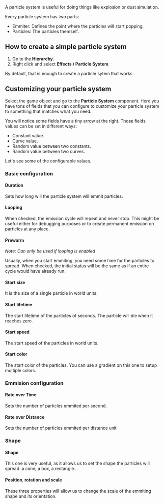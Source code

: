 A particle system is useful for doing things like explosion or dust simulation.

Every particle system has two parts:

- Emmiter: Defines the point where the particles will start popping.
- Particles: The particles themself.

## How to create a simple particle system

1. Go to the **Hierarchy**.
2. Right click and select **Effects / Particle System**.

By default, that is enough to create a particle sytem that works.

## Customizing your particle system

Select the game object and go to the **Particle System** component.
Here you have tons of fields that you can configure to customize your particle system to something that matches what you need.

You will notice some fields have a tiny arrow at the right. Those fields values can be set in different ways:

- Constant value.
- Curve value.
- Random value between two constants.
- Random value between two curves.


Let's see some of the configurable values.

### Basic configuration

#### Duration 

Sets how long will the particle system will emmit particles.

#### Looping

When checked, the emission cycle will repeat and never stop.
This might be useful either for debugging purposes or to create permanent emission on particles at any place.

#### Prewarm

*Note: Can only be used if looping is enabled*

Usually, when you start emmiting, you need some time for the particles to spread.
When checked, the initial status will be the same as if an entire cycle would have already run.

#### Start size

It is the size of a single particle in world units.

#### Start lifetime

The start lifetime of the particles of seconds. The particle will die when it reaches zero.

#### Start speed

The start speed of the particles in world units.

#### Start color

The start color of the particles. You can use a gradient on this one to setup multiple colors.

### Emmision configuration

#### Rate over Time

Sets the number of particles emmited per second.

#### Rate over Distance

Sets the number of particles emmited per distance unit

### Shape

#### Shape

This one is very useful, as it allows us to set the shape the particles will spread: a cone, a box, a rectangle...

#### Position, rotation and scale

These three properties will allow us to change the scale of the emmiting shape and its orientation.


